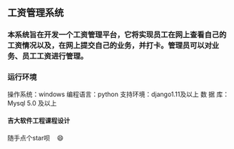 ## 工资管理系统
### 本系统旨在开发一个工资管理平台，它将实现员工在网上查看自己的工资情况以及，在网上提交自己的业务，并打卡。管理员可以对业务、员工工资进行管理。

### 运行环境
操作系统：windows
编程语言：python
支持环境：django1.11及以上
数 据 库：Mysql 5.0 及以上
#### 吉大软件工程课程设计
随手点个star呗    😄
